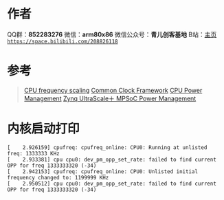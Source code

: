 ﻿# 作者
QQ群：**852283276**
微信：**arm80x86**
微信公众号：**青儿创客基地**
B站：[主页 `https://space.bilibili.com/208826118`](https://space.bilibili.com/208826118)

# 参考
> [CPU frequency scaling](https://xilinx-wiki.atlassian.net/wiki/spaces/A/pages/18841831/CPU+frequency+scaling)
> [Common Clock Framework](https://xilinx-wiki.atlassian.net/wiki/spaces/A/pages/18841636/Common+Clock+Framework)
> [CPU Power Management](https://xilinx-wiki.atlassian.net/wiki/spaces/A/pages/1417117726/CPU+Power+Management)
> [Zynq UltraScale＋ MPSoC Power Management](https://xilinx-wiki.atlassian.net/wiki/spaces/A/pages/18841813/Zynq+UltraScale+MPSoC+Power+Management)

# 内核启动打印
```shell
[    2.926159] cpufreq: cpufreq_online: CPU0: Running at unlisted freq: 1333333 KHz
[    2.933381] cpu cpu0: dev_pm_opp_set_rate: failed to find current OPP for freq 1333333320 (-34)
[    2.942153] cpufreq: cpufreq_online: CPU0: Unlisted initial frequency changed to: 1199999 KHz
[    2.950512] cpu cpu0: dev_pm_opp_set_rate: failed to find current OPP for freq 1333333320 (-34)
```


